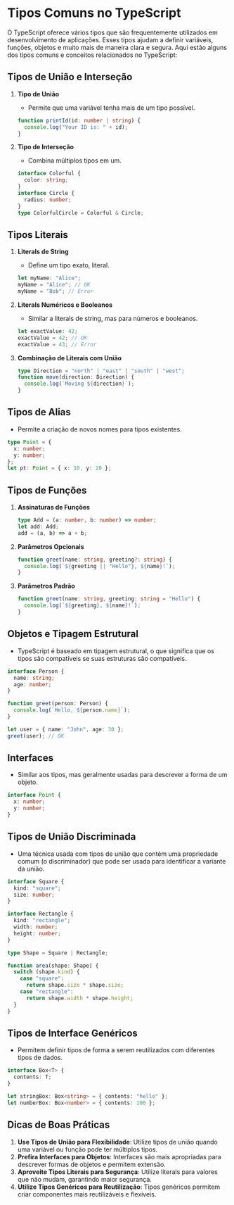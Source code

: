 
# Tipos Comuns no TypeScript

O TypeScript oferece vários tipos que são frequentemente utilizados em desenvolvimento de aplicações. Esses tipos ajudam a definir variáveis, funções, objetos e muito mais de maneira clara e segura. Aqui estão alguns dos tipos comuns e conceitos relacionados no TypeScript:

## Tipos de União e Interseção

1. **Tipo de União**
   - Permite que uma variável tenha mais de um tipo possível.
   ```typescript
   function printId(id: number | string) {
     console.log("Your ID is: " + id);
   }
   ```

2. **Tipo de Interseção**
   - Combina múltiplos tipos em um.
   ```typescript
   interface Colorful {
     color: string;
   }
   interface Circle {
     radius: number;
   }
   type ColorfulCircle = Colorful & Circle;
   ```

## Tipos Literais

1. **Literals de String**
   - Define um tipo exato, literal.
   ```typescript
   let myName: "Alice";
   myName = "Alice"; // OK
   myName = "Bob"; // Error
   ```

2. **Literals Numéricos e Booleanos**
   - Similar a literals de string, mas para números e booleanos.
   ```typescript
   let exactValue: 42;
   exactValue = 42; // OK
   exactValue = 43; // Error
   ```

3. **Combinação de Literais com União**
   ```typescript
   type Direction = "north" | "east" | "south" | "west";
   function move(direction: Direction) {
     console.log(`Moving ${direction}`);
   }
   ```

## Tipos de Alias

- Permite a criação de novos nomes para tipos existentes.
```typescript
type Point = {
  x: number;
  y: number;
};
let pt: Point = { x: 10, y: 20 };
```

## Tipos de Funções

1. **Assinaturas de Funções**
   ```typescript
   type Add = (a: number, b: number) => number;
   let add: Add;
   add = (a, b) => a + b;
   ```

2. **Parâmetros Opcionais**
   ```typescript
   function greet(name: string, greeting?: string) {
     console.log(`${greeting || "Hello"}, ${name}!`);
   }
   ```

3. **Parâmetros Padrão**
   ```typescript
   function greet(name: string, greeting: string = "Hello") {
     console.log(`${greeting}, ${name}!`);
   }
   ```

## Objetos e Tipagem Estrutural

- TypeScript é baseado em tipagem estrutural, o que significa que os tipos são compatíveis se suas estruturas são compatíveis.
```typescript
interface Person {
  name: string;
  age: number;
}

function greet(person: Person) {
  console.log(`Hello, ${person.name}`);
}

let user = { name: "John", age: 30 };
greet(user); // OK
```

## Interfaces

- Similar aos tipos, mas geralmente usadas para descrever a forma de um objeto.
```typescript
interface Point {
  x: number;
  y: number;
}
```

## Tipos de União Discriminada

- Uma técnica usada com tipos de união que contém uma propriedade comum (o discriminador) que pode ser usada para identificar a variante da união.
```typescript
interface Square {
  kind: "square";
  size: number;
}

interface Rectangle {
  kind: "rectangle";
  width: number;
  height: number;
}

type Shape = Square | Rectangle;

function area(shape: Shape) {
  switch (shape.kind) {
    case "square":
      return shape.size * shape.size;
    case "rectangle":
      return shape.width * shape.height;
  }
}
```

## Tipos de Interface Genéricos

- Permitem definir tipos de forma a serem reutilizados com diferentes tipos de dados.
```typescript
interface Box<T> {
  contents: T;
}

let stringBox: Box<string> = { contents: "hello" };
let numberBox: Box<number> = { contents: 100 };
```

## Dicas de Boas Práticas

1. **Use Tipos de União para Flexibilidade**: Utilize tipos de união quando uma variável ou função pode ter múltiplos tipos.
2. **Prefira Interfaces para Objetos**: Interfaces são mais apropriadas para descrever formas de objetos e permitem extensão.
3. **Aproveite Tipos Literais para Segurança**: Utilize literals para valores que não mudam, garantindo maior segurança.
4. **Utilize Tipos Genéricos para Reutilização**: Tipos genéricos permitem criar componentes mais reutilizáveis e flexíveis.
